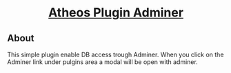 <div align="center">
    <h1><a href="https://github.com/superkekko/atheos-adminer">Atheos Plugin Adminer</a></h1>
</div>

## About
This simple plugin enable DB access trough Adminer. When you click on the Adminer link under pulgins area a modal will be open with adminer.